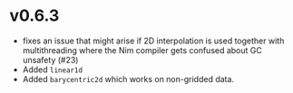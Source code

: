 # v0.6.3

- fixes an issue that might arise if 2D interpolation is used together
  with multithreading where the Nim compiler gets confused about GC
  unsafety (#23)
- Added `linear1d`
- Added `barycentric2d` which works on non-gridded data.
